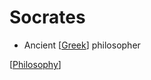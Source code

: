 # Socrates

- Ancient [[Greek]] philosopher

[[Philosophy]]

[//begin]: # "Autogenerated link references for markdown compatibility"
[greek]: greek "Greek"
[philosophy]: philosophy "Philosophy"
[//end]: # "Autogenerated link references"
